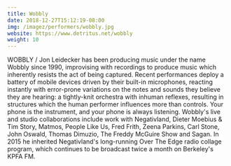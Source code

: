 ```yaml
---
title: Wobbly
date: 2018-12-27T15:12:19-08:00
img: /imagez/performers/wobbly.jpg
website: https://www.detritus.net/wobbly
weight: 10
---
```


WOBBLY / Jon Leidecker has been producing music under the name Wobbly since 1990, improvising with recordings to produce music which inherently resists the act of being captured. Recent performances deploy a battery of mobile devices driven by their built-in microphones, reacting instantly with error-prone variations on the notes and sounds they believe they are hearing: a tightly-knit orchestra with inhuman reflexes, resulting in structures which the human performer influences more than controls. Your phone is the instrument, and your phone is always listening. Wobbly's live and studio collaborations include work with Negativland, Dieter Moebius & Tim Story, Matmos, People Like Us, Fred Frith, Zeena Parkins, Carl Stone, John Oswald, Thomas Dimuzio, The Freddy McGuire Show and Sagan. In 2015 he inherited Negativland's long-running Over The Edge radio collage program, which continues to be broadcast twice a month on Berkeley's KPFA FM.

